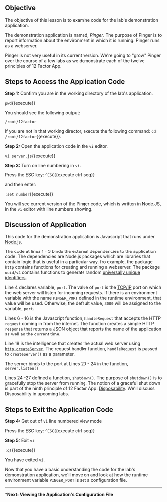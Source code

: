 ## Objective
The objective of this lesson is to examine code for the lab's demonstration application. 

The demonstration application is named, *Pinger*. The purpose of Pinger is to report information about the environment in which it is running. Pinger runs as a webserver.

Pinger is not very useful in its current version. We're going to "grow" Pinger over the course of a few labs as we demonstrate each of the twelve principles of 12 Factor App.

## Steps to Access the Application Code


**Step 1:** Confirm you are in the working directory of the lab's application.

`pwd`{{execute}}

You should see the following output:

`/root/12factor`

If you are not in that working director, execute the following command: `cd /root/12factor`{{execute}}.

**Step 2:** Open the application code in the `vi` editor.

`vi server.js`{{execute}}

**Step 3:** Turn on line numbering in `vi`.

Press the ESC key: `^ESC`{{execute ctrl-seq}}

and then enter:

`:set number`{{execute}}


You will see current version of the Pinger code, which is written in Node.JS, in the `vi` editor with line numbers showing.

## Discussion of Application

This code for the demonstration application is Javascript that runs under [Node.js](https://nodejs.org/en/about/).

The code at lines 1 - 3 binds the external dependencies to the application code. The dependencies are Node.js packages which are libraries that contain logic that is useful in a particular way. fro example, the package `http` contains functions for creating and running a webserver. The package `uuid/v4` contains functions to generate random [universally unique identifiers](https://en.wikipedia.org/wiki/Universally_unique_identifier). 

Line 4 declares variable, `port`. The value of `port` is the [TCP/IP](https://www.pcmag.com/encyclopedia/term/tcpip-port) port on which the web server will listen for incoming requests. If there is an environment variable with the name `PINGER_PORT` defined in the runtime environment, that value will be used. Otherwise, the default value, `3000` will be assigned to the variable, `port`. 

Lines 6 -  16 is the Javascript function, `handleRequest` that accepts the HTTP `request` coming in from the internet. The function creates a simple HTTP `response` that returns a JSON object that reports the name of the application as well as the current time.

Line 18 is the intelligence that creates the actual web server using [`http.createServer`](https://nodejs.org/dist/latest-v14.x/docs/api/http.html#http_http_createserver_options_requestlistener). The request handler function, `handleRequest` is passed to `createServer()` as a parameter.

The server binds to the port at Lines 20 - 24 in the function, `server.listen()`

Lines 24 -27 defined a function, `shutdown()`. The purpose of `shutdown()` is to gracefully stop the server from running. The notion of a graceful shut down is part of the ninth principle of 12 Factor App: [Disposability](https://12factor.net/disposability). We'll discuss Disposability in upcoming labs.

## Steps to Exit the Application Code

**Step 4:** Get out of `vi` line numbered view mode

Press the ESC key: `^ESC`{{execute ctrl-seq}}

**Step 5:** Exit `vi`

`:q!`{{execute}}

You have exited `vi`.

Now that you have a basic understanding the code for the lab's demonstration application, we'll move on and look at how the runtime environment variable `PINGER_PORT` is set a configuration file.

---

***Next: Viewing the Application's Configuration File**